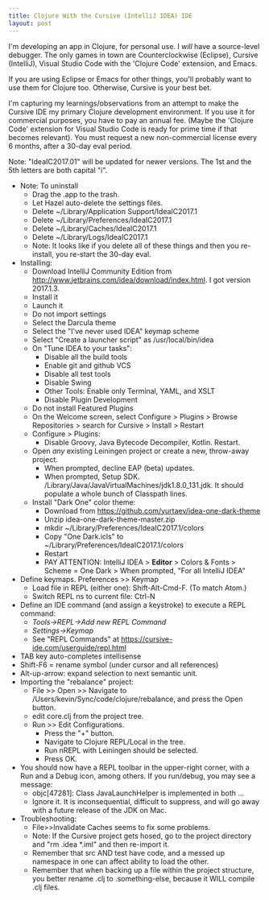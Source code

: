 ```yaml
---
title: Clojure With the Cursive (IntelliJ IDEA) IDE
layout: post
---
```


I'm developing an app in Clojure, for personal use.  I *will* have a source-level debugger.  The only games in town are Counterclockwise (Eclipse), Cursive (IntelliJ), Visual Studio Code with the 'Clojure Code' extension, and Emacs.

If you are using Eclipse or Emacs for other things, you'll probably want to use them for Clojure too.  Otherwise, Cursive is your best bet.

I'm capturing my learnings/observations from an attempt to make the Cursive IDE my primary Clojure development environment. If you use it for commercial purposes, you have to pay an annual fee.  (Maybe the 'Clojure Code' extension for Visual Studio Code is ready for prime time if that becomes relevant).  You must request a new non-commercial license every 6 months, after a 30-day eval period.

Note: "IdeaIC2017.01" will be updated for newer versions.  The 1st and the 5th letters are both capital "i".

* Note: To uninstall
  * Drag the .app to the trash.
  * Let Hazel auto-delete the settings files.
  * Delete ~/Library/Application Support/IdeaIC2017.1
  * Delete ~/Library/Preferences/IdeaIC2017.1
  * Delete ~/Library/Caches/IdeaIC2017.1
  * Delete ~/Library/Logs/IdeaIC2017.1
  * Note: It looks like if you delete all of these things and then you re-install, you re-start the 30-day eval.
* Installing:
  * Download IntelliJ Community Edition from http://www.jetbrains.com/idea/download/index.html. I got version 2017.1.3.
  * Install it
  * Launch it
  * Do not import settings
  * Select the Darcula theme
  * Select the "I've never used IDEA" keymap scheme
  * Select "Create a launcher script" as /usr/local/bin/idea
  * On "Tune IDEA to your tasks":
    * Disable all the build tools
    * Enable git and github VCS
    * Disable all test tools
    * Disable Swing
    * Other Tools: Enable only Terminal, YAML, and XSLT
    * Disable Plugin Development
  * Do not install Featured Plugins
  * On the Welcome screen, select Configure > Plugins > Browse Repositories > search for Cursive > Install > Restart
  * Configure > Plugins:
    * Disable Groovy, Java Bytecode Decompiler, Kotlin.  Restart.
  * Open *any* existing Leiningen project or create a new, throw-away project. 
    * When prompted, decline EAP (beta) updates.
    * When prompted, Setup SDK.  /Library/Java/JavaVirtualMachines/jdk1.8.0_131.jdk.  It should populate a whole bunch of Classpath lines.
  * Install "Dark One" color theme:
    * Download from https://github.com/yurtaev/idea-one-dark-theme
    * Unzip idea-one-dark-theme-master.zip
    * mkdir ~/Library/Preferences/IdeaIC2017.1/colors
    * Copy "One Dark.icls" to ~/Library/Preferences/IdeaIC2017.1/colors
    * Restart
    * PAY ATTENTION: IntelliJ IDEA > **Editor** > Colors & Fonts > Scheme = One Dark > When prompted, "For all IntelliJ IDEA"
* Define keymaps.  Preferences >> Keymap
  * Load file in REPL (either one): Shift-Alt-Cmd-F.  (To match Atom.)
  * Switch REPL ns to current file: Ctrl-N
* Define an IDE command (and assign a keystroke) to execute a REPL command:
  * *Tools→REPL→Add new REPL Command*
  * *Settings→Keymap*
  * See "REPL Commands" at https://cursive-ide.com/userguide/repl.html
* TAB key auto-completes intellisense
* Shift-F6 = rename symbol (under cursor and all references)
* Alt-up-arrow: expand selection to next semantic unit.
* Importing the "rebalance" project:
  * File >> Open >> Navigate to /Users/kevin/Sync/code/clojure/rebalance, and press the Open button.
  * edit core.clj from the project tree.
  * Run >> Edit Configurations. 
    * Press the "+" button.
    * Navigate to Clojure REPL/Local in the tree.
    * Run nREPL with Leiningen should be selected.
    * Press OK.
* You should now have a REPL toolbar in the upper-right corner, with a Run and a Debug icon, among others.  If you run/debug, you may see a message:
  * objc[47281]: Class JavaLaunchHelper is implemented in both ...
  * Ignore it.  It is inconsequential, difficult to suppress, and will go away with a future release of the JDK on Mac.
* Troubleshooting:
  * File>>Invalidate Caches seems to fix some problems.
  * Note: If the Cursive project gets hosed, go to the project directory and "rm .idea *.iml" and then re-import it.
  * Remember that src AND test have code, and a messed up namespace in one can affect ability to load the other.
  * Remember that when backing up a file within the project structure, you better rename .clj to .something-else, because it WILL compile .clj files.